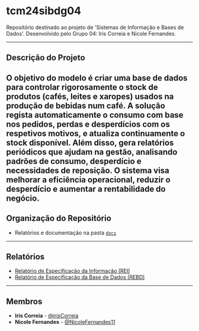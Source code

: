 # tcm24sibdg04

Repositório destinado ao projeto de 'Sistemas de Informação e Bases de Dados'.
Desenvolvido pelo Grupo 04: Iris Correia e Nicole Fernandes.

---

## Descrição do Projeto

O objetivo do modelo é criar uma base de dados para controlar rigorosamente o stock de produtos (cafés, leites e xaropes) usados na produção de bebidas num café. A solução regista automaticamente o consumo com base nos pedidos, perdas e desperdícios com os respetivos motivos, e atualiza continuamente o stock disponível. Além disso, gera relatórios periódicos que ajudam na gestão, analisando padrões de consumo, desperdício e necessidades de reposição. O sistema visa melhorar a eficiência operacional, reduzir o desperdício e aumentar a rentabilidade do negócio.
---

## Organização do Repositório

- Relatórios e documentação na pasta [`docs`](./docs)

---

## Relatórios

- [Relatório de Especificação da Informação (REI)](docs/REI)
- [Relatório de Especificação da Base de Dados (REBD)](docs/REBD)
---

## Membros

- **Iris Correia** - [@irisCorreia](https://github.com/irisCorreia)
- **Nicole Fernandes** - [@NicoleFernandes11](https://github.com/NicoleFernandes11)
